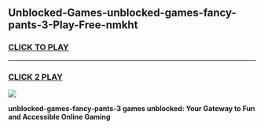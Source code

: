 
## Unblocked-Games-unblocked-games-fancy-pants-3-Play-Free-nmkht
<h3>
<a href="https://premium76.site?title=unblocked-games-fancy-pants-3&ref=21A">CLICK TO PLAY</a></h3>
<hr>

<h3>
<a href="https://premium76.site?title=unblocked-games-fancy-pants-3&ref=21A">CLICK 2 PLAY</a>
  
</h3>

<a href="https://premium76.site?title=unblocked-games-fancy-pants-3&ref=21A"><img src="https://clearcache.store/games.png"></a>


**unblocked-games-fancy-pants-3 games unblocked: Your Gateway to Fun and Accessible Online Gaming**
